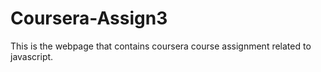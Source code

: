 # Coursera-Assign3
This is the webpage that contains coursera course assignment related to javascript.
